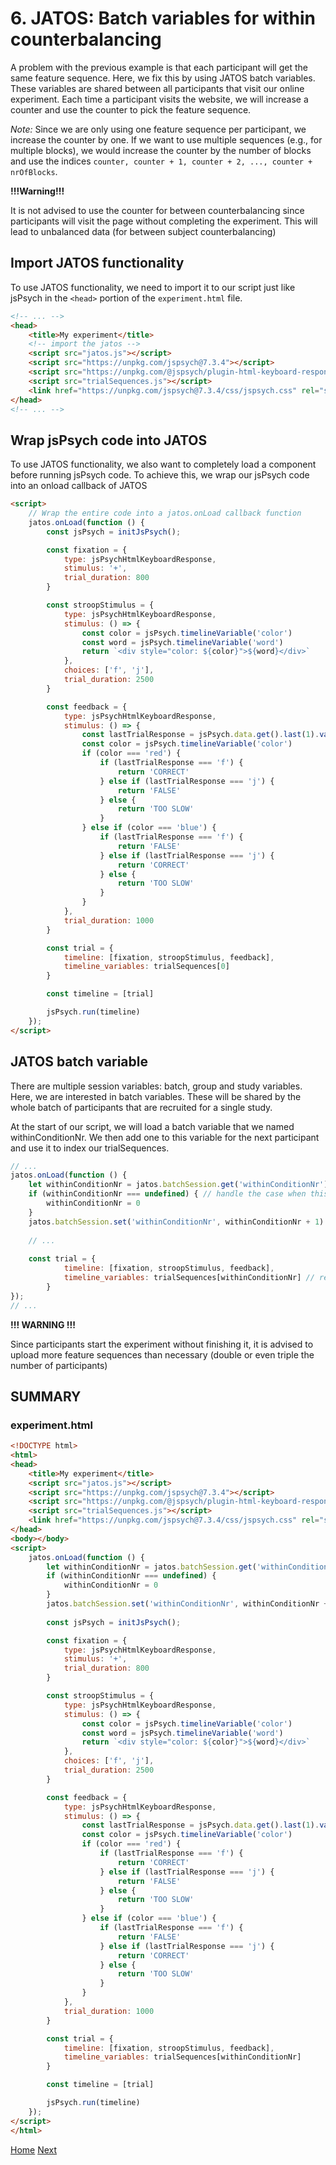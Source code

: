 # 6. JATOS: Batch variables for **within** counterbalancing

A problem with the previous example is that each participant will get the same feature sequence.
Here, we fix this by using JATOS batch variables. These variables are shared between all
participants that visit our online experiment. Each time a participant visits the website, we will
increase a counter and use the counter to pick the feature sequence.

*Note:*
Since we are only using one feature sequence per participant, we increase the counter by one. If we
want to use multiple sequences (e.g., for multiple blocks), we would increase the counter by the
number of blocks and use the indices `counter, counter + 1, counter + 2, ..., counter + nrOfBlocks`.

**!!!Warning!!!**

It is not advised to use the counter for between counterbalancing since participants will visit the
page without completing the experiment. This will lead to unbalanced data (for between subject
counterbalancing)

## Import JATOS functionality

To use JATOS functionality, we need to import it to our script just like jsPsych in the `<head>`
portion of the `experiment.html` file.

```html
<!-- ... -->
<head>
    <title>My experiment</title>
    <!-- import the jatos -->
    <script src="jatos.js"></script>
    <script src="https://unpkg.com/jspsych@7.3.4"></script>
    <script src="https://unpkg.com/@jspsych/plugin-html-keyboard-response@1.1.3"></script>
    <script src="trialSequences.js"></script>
    <link href="https://unpkg.com/jspsych@7.3.4/css/jspsych.css" rel="stylesheet" type="text/css"/>
</head>
<!-- ... -->
```

## Wrap jsPsych code into JATOS

To use JATOS functionality, we also want to completely load a component before running jsPsych code.
To achieve this, we wrap our jsPsych code into an onload callback of JATOS

```html
<script>
    // Wrap the entire code into a jatos.onLoad callback function
    jatos.onLoad(function () {
        const jsPsych = initJsPsych();

        const fixation = {
            type: jsPsychHtmlKeyboardResponse,
            stimulus: '+',
            trial_duration: 800
        }

        const stroopStimulus = {
            type: jsPsychHtmlKeyboardResponse,
            stimulus: () => {
                const color = jsPsych.timelineVariable('color')
                const word = jsPsych.timelineVariable('word')
                return `<div style="color: ${color}">${word}</div>`
            },
            choices: ['f', 'j'],
            trial_duration: 2500
        }

        const feedback = {
            type: jsPsychHtmlKeyboardResponse,
            stimulus: () => {
                const lastTrialResponse = jsPsych.data.get().last(1).values()[0].response
                const color = jsPsych.timelineVariable('color')
                if (color === 'red') {
                    if (lastTrialResponse === 'f') {
                        return 'CORRECT'
                    } else if (lastTrialResponse === 'j') {
                        return 'FALSE'
                    } else {
                        return 'TOO SLOW'
                    }
                } else if (color === 'blue') {
                    if (lastTrialResponse === 'f') {
                        return 'FALSE'
                    } else if (lastTrialResponse === 'j') {
                        return 'CORRECT'
                    } else {
                        return 'TOO SLOW'
                    }
                }
            },
            trial_duration: 1000
        }

        const trial = {
            timeline: [fixation, stroopStimulus, feedback],
            timeline_variables: trialSequences[0]
        }

        const timeline = [trial]

        jsPsych.run(timeline)
    });
</script>
```

## JATOS batch variable
There are multiple session variables: batch, group and study variables. Here, we are interested in batch variables. These will be shared by the whole batch of participants that are recruited for a single study.

At the start of our script, we will load a batch variable that we named withinConditionNr. We then add one to this variable for the next participant and use it to index our trialSequences.

```javascript
// ...
jatos.onLoad(function () {
    let withinConditionNr = jatos.batchSession.get('withinConditionNr') // get the number
    if (withinConditionNr === undefined) { // handle the case when this is not initialized yet for the first participant
        withinConditionNr = 0
    }
    jatos.batchSession.set('withinConditionNr', withinConditionNr + 1) // upload the increased number
    
    // ...
    
    const trial = {
            timeline: [fixation, stroopStimulus, feedback],
            timeline_variables: trialSequences[withinConditionNr] // replace the zero with the withinConditionNr
        }
});
// ...
```

**!!! WARNING !!!**

Since participants start the experiment without finishing it, it is advised to upload more feature sequences than necessary (double or even triple the number of participants)

## SUMMARY

### experiment.html
```html
<!DOCTYPE html>
<html>
<head>
    <title>My experiment</title>
    <script src="jatos.js"></script>
    <script src="https://unpkg.com/jspsych@7.3.4"></script>
    <script src="https://unpkg.com/@jspsych/plugin-html-keyboard-response@1.1.3"></script>
    <script src="trialSequences.js"></script>
    <link href="https://unpkg.com/jspsych@7.3.4/css/jspsych.css" rel="stylesheet" type="text/css"/>
</head>
<body></body>
<script>
    jatos.onLoad(function () {
        let withinConditionNr = jatos.batchSession.get('withinConditionNr')
        if (withinConditionNr === undefined) {
            withinConditionNr = 0
        }
        jatos.batchSession.set('withinConditionNr', withinConditionNr + 1) 
        
        const jsPsych = initJsPsych();

        const fixation = {
            type: jsPsychHtmlKeyboardResponse,
            stimulus: '+',
            trial_duration: 800
        }

        const stroopStimulus = {
            type: jsPsychHtmlKeyboardResponse,
            stimulus: () => {
                const color = jsPsych.timelineVariable('color')
                const word = jsPsych.timelineVariable('word')
                return `<div style="color: ${color}">${word}</div>`
            },
            choices: ['f', 'j'],
            trial_duration: 2500
        }

        const feedback = {
            type: jsPsychHtmlKeyboardResponse,
            stimulus: () => {
                const lastTrialResponse = jsPsych.data.get().last(1).values()[0].response
                const color = jsPsych.timelineVariable('color')
                if (color === 'red') {
                    if (lastTrialResponse === 'f') {
                        return 'CORRECT'
                    } else if (lastTrialResponse === 'j') {
                        return 'FALSE'
                    } else {
                        return 'TOO SLOW'
                    }
                } else if (color === 'blue') {
                    if (lastTrialResponse === 'f') {
                        return 'FALSE'
                    } else if (lastTrialResponse === 'j') {
                        return 'CORRECT'
                    } else {
                        return 'TOO SLOW'
                    }
                }
            },
            trial_duration: 1000
        }

        const trial = {
            timeline: [fixation, stroopStimulus, feedback],
            timeline_variables: trialSequences[withinConditionNr]
        }

        const timeline = [trial]

        jsPsych.run(timeline)
    });
</script>
</html>
```

[Home](index.md) [Next](jatosURLVariables.md)